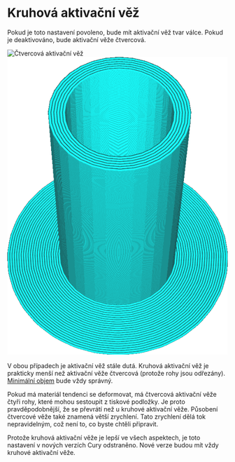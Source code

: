 Kruhová aktivační věž
====
Pokud je toto nastavení povoleno, bude mít aktivační věž tvar válce. Pokud je deaktivováno, bude aktivační věže čtvercová.

![Čtvercová aktivační věž](../../../articles/images/prime_tower_circular_disabled.png)
![Kruhová aktivační věž](../../../articles/images/prime_tower_circular_enabled.png)

V obou případech je aktivační věž stále dutá. Kruhová aktivační věž je prakticky menší než aktivační věže čtvercová (protože rohy jsou odřezány). [Minimální objem](prime_tower_min_volume.md) bude vždy správný.

Pokud má materiál tendenci se deformovat, má čtvercová aktivační věže čtyři rohy, které mohou sestoupit z tiskové podložky. Je proto pravděpodobnější, že se převrátí než u kruhové aktivační věže. Působení čtvercové věže také znamená větší zrychlení. Tato zrychlení dělá tok nepravidelným, což není to, co byste chtěli připravit.

Protože kruhová aktivační věže je lepší ve všech aspektech, je toto nastavení v nových verzích Cury odstraněno. Nové verze budou mít vždy kruhové aktivační věže.